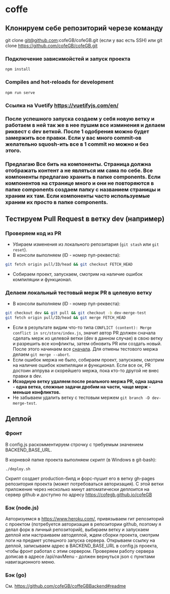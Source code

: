 # coffe

## Клонируем себе репозиторий черезе команду

git clone git@github.com:cofeGB/cofeGB.git (если у вас есть SSH) или git clone
https://github.com/cofeGB/cofeGB.git

### Подключение зависимойстей и запуск проекта

```
npm install
```

### Compiles and hot-reloads for development

```
npm run serve
```

### Ссылка на Vuetify https://vuetifyjs.com/en/

### После успешного запуска создаем у себя новую ветку и работаем в ней так же в нее пушим все изминения и делаем риквест с dev веткой. После 1 одобрения можно будет замержить все правки. Если у вас много commit-ов желательно squosh-ить все в 1 commit но можно и без этого.

### Предлагаю Все бить на компоненты. Страница должна отображать контент а не являться им сама по себе. Все компоненты предлагаю хранить в папке components. Если компонентов на странице много и они не повторяются в папке components создаем папку с названием страницы и храним их там. Если компоненты часто используемые храним их просто в папке components.

## Тестируем Pull Request в ветку dev (например)

### Проверяем код из PR

- Убираем изменения из локального репозитария (`git stash` или `git reset`).
- В консоли выполняем (ID - номер пул-реквеста):
```bash
git fetch origin pull/ID/head && git checkout FETCH_HEAD
```
- Собираем проект, запускаем, смотрим на наличие ошибок компиляции и функционал.

### Делаем локальный тестовый мерж PR в целевую ветку

- В консоли выполняем (ID - номер пул-реквеста):
```bash
git checkout dev && git pull && git checkout -b dev-merge-test
git fetch origin pull/ID/head && git merge FETCH_HEAD
```
- Если в результате видим что-то типа `CONFLICT (content): Merge conflict in src/store/index.js`, значит автор PR должен сначала сделать мерж из целевой ветки (dev в данном случае) в свою ветку и разрешить все конфликты, затем обновить PR или создать новый. После этого начинаем все [сначала](#проверяем-код-из-PR). Для отмены тестового мержа делаем `git merge --abort`.
- Если ошибок мержа не было, собираем проект, запускаем, смотрим на наличие ошибок компиляции и функционал. Если все ок, PR достоин аппрува и скорейшего мержа, пока кто-то другой не внес правки в dev.
- **Исходную ветку удаляем после реального мержа PR, одна задача - одна ветка, сложные задачи дробим на части, чаще мерж - меньше конфликтов.**
- Не забываем удалить ветку с тестовым мержем `git branch -D dev-merge-test`.

## Деплой

### Фронт
В config.js раскомментируем строчку с требуемым значением BACKEND_BASE_URL.

В корневой папке проекта выполняем скрипт (в Windows в git-bash):
```
./deploy.sh
```
Скрипт создает production-билд и форс-пушит его в ветку gh-pages репозитория проекта (может потребоваться авторизация). С этой ветки приложение через несколько минут автоматически деплоится на сервер github и доступно по адресу https://cofegb.github.io/cofeGB

### Бэк (node.js)

Авторизуемся в https://www.heroku.com/, привязываем гит репозиторий с проектом (потребуется авторизация в репозитории github, поэтому я делал форк в личный репозиторий), выбираем ветку и запускаем деплой или настраиваем автодеплой, ждем сборки проекта, смотрим логи на предмет успешного запуска сервера. Открываем ссылку на деплой, записываем адрес в BACKEND_BASE_URL в config.js проекта, чтобы фронт работал с этим сервером. Проверяем работу сервера дописав в адресе /api/navMenu - должен вернуться json с пунктами навигационного меню.

### Бэк (go)

См. https://github.com/cofeGB/coffeGBBackend#readme